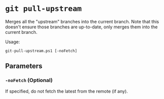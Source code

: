 # `git pull-upstream`

Merges all the "upstream" branches into the current branch. Note that this doesn't ensure those branches are up-to-date, only merges them into the current branch.

Usage:

    git-pull-upstream.ps1 [-noFetch]

## Parameters

### `-noFetch` (Optional)

If specified, do not fetch the latest from the remote (if any).
